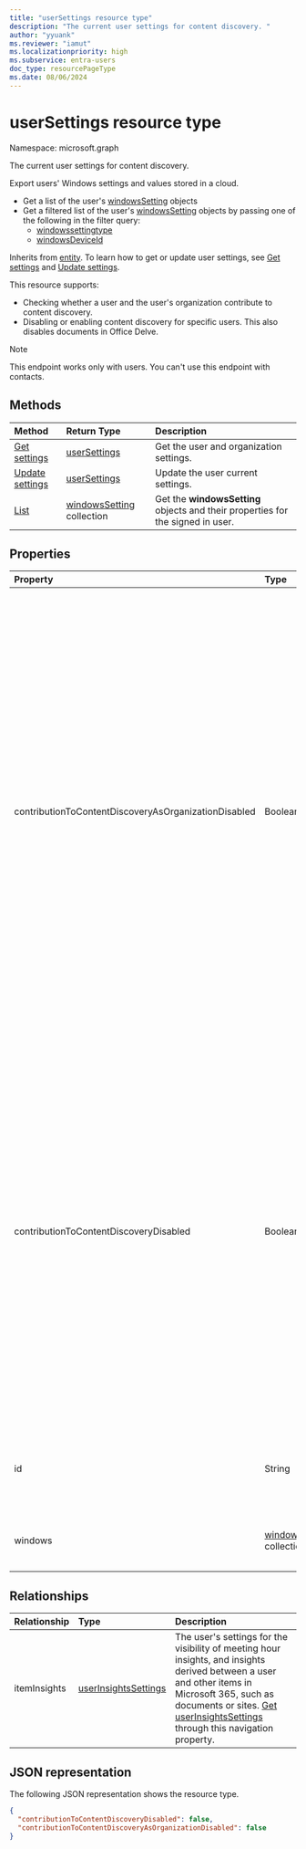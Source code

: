 ```yaml
---
title: "userSettings resource type"
description: "The current user settings for content discovery. "
author: "yyuank"
ms.reviewer: "iamut"
ms.localizationpriority: high
ms.subservice: entra-users
doc_type: resourcePageType
ms.date: 08/06/2024
---
```


# userSettings resource type

Namespace: microsoft.graph

The current user settings for content discovery.

Export users' Windows settings and values stored in a cloud.
  - Get a list of the user's [windowsSetting](../resources/windowssetting.md) objects
  - Get a filtered list of the user's [windowsSetting](../resources/windowssetting.md) objects by passing one of the following in the filter query:
    - [windowssettingtype](../resources/enums.md#windowssettingtype-values)
    - [windowsDeviceId](../resources/windowssetting.md#properties)

Inherits from [entity](entity.md). To learn how to get or update user settings, see [Get settings](../api/usersettings-get.md) and [Update settings](../api/usersettings-update.md).

This resource supports:

- Checking whether a user and the user's organization contribute to content discovery.
- Disabling or enabling content discovery for specific users. This also disables documents in Office Delve.

> [!NOTE]
> This endpoint works only with users. You can't use this endpoint with contacts.

## Methods
| Method       | Return Type  |Description|
|:---------------|:--------|:----------|
|[Get settings](../api/usersettings-get.md) |[userSettings](../resources/usersettings.md)| Get the user and organization settings. |
|[Update settings](../api/usersettings-update.md) |[userSettings](../resources/usersettings.md)| Update the user current settings. |
|[List](../api/usersettings-list-windows.md)|[windowsSetting](../resources/windowssetting.md) collection|Get the **windowsSetting** objects and their properties for the signed in user.|

## Properties

| Property	   | Type	|Description|
|:---------------|:--------|:----------|
|contributionToContentDiscoveryAsOrganizationDisabled|Boolean|Reflects the [organization level setting](https://support.office.com/en-us/article/office-delve-for-office-365-admins-54f87a42-15a4-44b4-9df0-d36287d9531b#bkmk_delveonoff) controlling delegate access to the [trending](/graph/api/resources/insights-trending) API. When set to true, the organization doesn't have access to Office Delve. The relevancy of the content displayed in Microsoft 365, for example in Suggested sites in SharePoint Home and the Discover view in OneDrive for work or school is affected for the whole organization. This setting is read-only and can only be changed by administrators in the [SharePoint admin center](https://support.office.com/article/about-the-office-365-admin-center-758befc4-0888-4009-9f14-0d147402fd23?ui=en-US&rs=en-US&ad=US).|
|contributionToContentDiscoveryDisabled|Boolean|When set to true, the delegate access to the user's [trending](/graph/api/resources/insights-trending) API is disabled. When set to true, documents in the user's Office Delve are disabled. When set to true, the relevancy of the content displayed in Microsoft 365, for example in Suggested sites in SharePoint Home and the Discover view in OneDrive for work or school is affected. Users can control this setting in [Office Delve](https://support.office.com/en-us/article/are-my-documents-safe-in-office-delve-f5f409a2-37ed-4452-8f61-681e5e1836f3?ui=en-US&rs=en-US&ad=US#bkmk_optout). |
|id|String|Unique identifier of the user setting. Read-only. Inherited from [entity](entity.md).|
|windows|[windowsSetting](../resources/windowssetting.md) collection|The Windows settings of the user stored in the cloud.|

## Relationships

| Relationship | Type | Description |
|:---------------|:--------|:----------|
|itemInsights|[userInsightsSettings](userinsightssettings.md)| The user's settings for the visibility of meeting hour insights, and insights derived between a user and other items in Microsoft 365, such as documents or sites. [Get userInsightsSettings](../api/userinsightssettings-get.md) through this navigation property. |

## JSON representation

The following JSON representation shows the resource type.
<!-- {
  "blockType": "resource",
  "@odata.type": "microsoft.graph.userSettings"
}-->
```json
{
  "contributionToContentDiscoveryDisabled": false,
  "contributionToContentDiscoveryAsOrganizationDisabled": false
}

```

